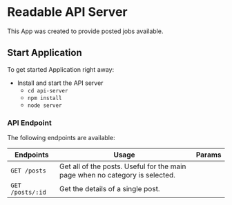# Readable API Server

This App was created to provide posted jobs available.

## Start Application

To get started Application right away:

* Install and start the API server
    - `cd api-server`
    - `npm install`
    - `node server`

### API Endpoint

The following endpoints are available:

| Endpoints       | Usage          | Params         |
|-----------------|----------------|----------------|
| `GET /posts` | Get all of the posts. Useful for the main page when no category is selected. |  |
| `GET /posts/:id` | Get the details of a single post. | |
